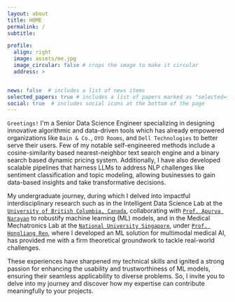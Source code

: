 ```yaml
---
layout: about
title: HOME
permalink: /
subtitle: 

profile:
  align: right
  image: assets/me.jpg
  image_circular: false # crops the image to make it circular
  address: >


news: false  # includes a list of news items
selected_papers: true # includes a list of papers marked as "selected={true}"
social: true  # includes social icons at the bottom of the page
---
```


<!-- `Greetings!` I'm a seasoned Senior Data Scientist at `OYO Rooms`, where I specialize in enhancing customer experiences through innovative Data-Science techniques. In my previous role at the Performance and Analytics Group within `Dell-Technologies`, I focused on addressing natural language processing challenges.

My academic journey led me to the Intelligent Data Science Lab at the [`University of British Columbia, Canada`](https://www.ubc.ca/),  where I collaborated with [`Dr. Apurva Narayan`](https://a-narayan.github.io/team/). Simultaneously, I engaged in impactful research at the Medical Mechatronics Lab in the [`National University of Singapore`](https://www.nus.edu.sg/) under the guidance of [`Dr. Ren Hongliang`](https://scholar.google.com/citations?user=rcF7N44AAAAJ&hl=en).

These experiences have sharpened my skills and ignited a passion to fathom the underlying causes of `uncertainty in machine learning model predictions`, driving me to `develop robust methods`. I invite you to delve into my journey, exploring how my expertise can be a valuable contribution to your projects. -->

<!-- `Greetings!` I'm a Senior Data Scientist at `OYO Rooms`, where I specialize in enhancing customer experiences through innovative techniques such as Dynamic Pricing, Classification, Exploratory Data Analysis (EDA), and Large Language Models (LLMs). Previously, at `Dell Technologies`, I focused on transforming text data using Natural Language Processing (NLP). -->

`Greetings!` I'm a Senior Data Science Engineer specializing in designing innovative algorithmic and data-driven tools which has already empowered organizations like `Bain & Co.`, `OYO Rooms`, and `Dell Technologies` to better serve their users. Few of my notable self-engineered methods include a cosine-similarity based nearest-neighbor text search engine and a binary search based dynamic pricing system. Additionally, I have also developed scalable pipelines that harness LLMs to address NLP challenges like sentiment classification and topic modeling, allowing businesses to gain data-based insights and take transformative decisions. 

My undergraduate journey, during which I delved into impactful interdisciplinary research such as in the Intelligent Data Science Lab at the [`University of British Columbia, Canada`](https://www.ubc.ca/), collaborating with [`Prof. Apurva Narayan`](https://a-narayan.github.io/team/) to robustify machine learning (ML) models, and in the Medical Mechatronics Lab at the [`National University Singapore`](https://www.nus.edu.sg/), under [`Prof. Hongliang Ren`](https://scholar.google.com/citations?user=rcF7N44AAAAJ&hl=en), where I developed an ML solution for multimodal medical AI, has provided me with a firm theoretical groundwork to tackle real-world challenges.

These experiences have sharpened my technical skills and ignited a strong passion for enhancing the usability and trustworthiness of ML models, ensuring their seamless applicability to diverse problems. So, I invite you to delve into my journey and discover how my expertise can contribute meaningfully to your projects.


<!-- My academic journey led me to the Intelligent Data Science Lab at the [`University of British Columbia, Canada`](https://www.ubc.ca/),  where I collaborated with [`Dr. Apurva Narayan`](https://a-narayan.github.io/team/). Simultaneously, I engaged in impactful research at the Medical Mechatronics Lab in the [`National University of Singapore`](https://www.nus.edu.sg/) under the guidance of [`Dr. Hongliang Ren`](https://scholar.google.com/citations?user=rcF7N44AAAAJ&hl=en). -->

<!-- These experiences have sharpened my skills and ignited a passion to work on the usability and trustworthiness of machine learning models, applicable to interdisciplinary problems. I invite you to delve into my journey, exploring how my expertise can be a valuable contribution to your projects. -->